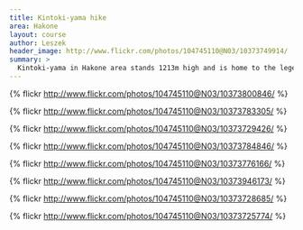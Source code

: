 ```yaml
---
title: Kintoki-yama hike
area: Hakone
layout: course
author: Leszek
header_image: http://www.flickr.com/photos/104745110@N03/10373749914/
summary: >
  Kintoki-yama in Hakone area stands 1213m high and is home to the legendary Kintaro, a mascot of the area, represented as a baby with an axe, often in the presence of a bear. Kintoki doesn't require superhuman strength, but it's quite a climb with a splendid view on top.
---
```


{% flickr http://www.flickr.com/photos/104745110@N03/10373800846/ %}

{% flickr http://www.flickr.com/photos/104745110@N03/10373783305/ %}

{% flickr http://www.flickr.com/photos/104745110@N03/10373729426/ %}

{% flickr http://www.flickr.com/photos/104745110@N03/10373784846/ %}

{% flickr http://www.flickr.com/photos/104745110@N03/10373776166/ %}

{% flickr http://www.flickr.com/photos/104745110@N03/10373946173/ %}

{% flickr http://www.flickr.com/photos/104745110@N03/10373728685/ %}

{% flickr http://www.flickr.com/photos/104745110@N03/10373725774/ %}
